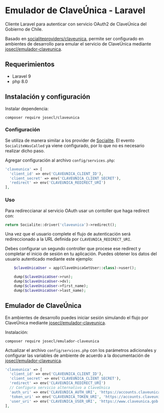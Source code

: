 # Emulador de ClaveÚnica - Laravel

Cliente Laravel para autenticar con servicio OAuth2 de ClaveÚnica del Gobierno de Chile.

Basado en [socialiteproviders/claveunica](https://github.com/SocialiteProviders/Providers/tree/master/src/ClaveUnica),
permite ser configurado en ambientes de desarrollo para emular el servicio de
ClaveÚnica mediante [josecl/emulador-claveunica](https://github.com/josecl/emulador-claveunica).


## Requerimientos

- Laravel 9
- php 8.0


## Instalación y configuración

Instalar dependencia:

```shell
composer require josecl/claveunica
```


### Configuración

Se utiliza de manera similar a los provider de [Socialite](https://socialiteproviders.com/).
El evento `SocialiteWasCalled` ya viene configurado, por lo que no es necesario
realizar dicho paso.

Agregar configuración al archivo `config/services.php`:

```php
'claveunica' => [    
  'client_id' => env('CLAVEUNICA_CLIENT_ID'),  
  'client_secret' => env('CLAVEUNICA_CLIENT_SECRET'),  
  'redirect' => env('CLAVEUNICA_REDIRECT_URI') 
],
```

### Uso


Para redireccianar al servicio OAuth usar un contoller que haga redirect con:

```php
return Socialite::driver('claveunica')->redirect();
```

Una vez que el usuario complete el flujo de autenticación será redireccionado
a la URL definida por `CLAVEUNICA_REDIRECT_URI`.

Debes configurar un segundo controller que procese ese redirect y completar el inicio
de sesión en tu aplicación. Puedes obtener los datos del usuario autenticado
mediante este ejemplo:

```php
    $claveUnicaUser = app(ClaveUnicaGetUser::class)->user();

    dump($claveUnicaUser->run);
    dump($claveUnicaUser->dv);
    dump($claveUnicaUser->first_name);
    dump($claveUnicaUser->last_name);
```

## Emulador de ClaveÚnica

En ambientes de desarrollo puedes iniciar sesión simulando el flujo por
ClaveÚnica mediante [josecl/emulador-claveunica](https://github.com/josecl/emulador-claveunica).


Instalación:

```shell
composer require josecl/emulador-claveunica
```

Actualizar el archivo `config/services.php` con los parámetros adicionales y configurar las
variables de ambiente de acuerdo a la documentación de [josecl/emulador-claveunica](https://github.com/josecl/emulador-claveunica).

```php
'claveunica' => [    
  'client_id' => env('CLAVEUNICA_CLIENT_ID'),  
  'client_secret' => env('CLAVEUNICA_CLIENT_SECRET'),  
  'redirect' => env('CLAVEUNICA_REDIRECT_URI') 
  // Configura servicio alternativo a ClaveÚnica
  'auth_uri' => env('CLAVEUNICA_AUTH_URI', 'https://accounts.claveunica.gob.cl/openid/authorize'),
  'token_uri' => env('CLAVEUNICA_TOKEN_URI', 'https://accounts.claveunica.gob.cl/openid/token'),
  'user_uri' => env('CLAVEUNICA_USER_URI', 'https://www.claveunica.gob.cl/openid/userinfo'),
],
```

